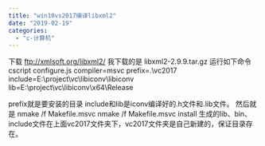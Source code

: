 ```yaml
---
title: "win10vs2017编译libxml2"
date: "2019-02-19"
categories: 
  - "c-计算机"
---
```


下载 ftp://xmlsoft.org/libxml2/ 我下载的是 libxml2-2.9.9.tar.gz 运行如下命令 cscript configure.js compiler=msvc prefix=.\\vc2017 include=E:\\project\\vc\\libiconv\\libiconv lib=E:\\project\\vc\\libiconv\\x64\\Release

prefix就是要安装的目录 include和lib是iconv编译好的.h文件和.lib文件。 然后就是 nmake /f Makefile.msvc nmake /f Makefile.msvc install 生成的lib、bin、include文件在上面vc2017文件夹下，vc2017文件夹是自己新建的，保证目录存在。
